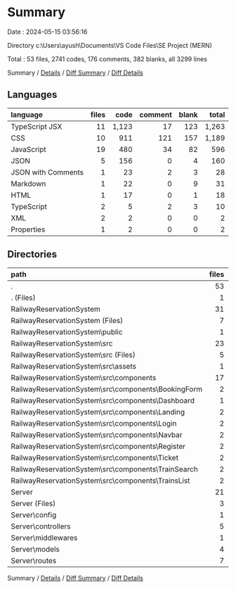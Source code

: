 # Summary

Date : 2024-05-15 03:56:16

Directory c:\\Users\\ayush\\Documents\\VS Code Files\\SE Project (MERN)

Total : 53 files,  2741 codes, 176 comments, 382 blanks, all 3299 lines

Summary / [Details](details.md) / [Diff Summary](diff.md) / [Diff Details](diff-details.md)

## Languages
| language | files | code | comment | blank | total |
| :--- | ---: | ---: | ---: | ---: | ---: |
| TypeScript JSX | 11 | 1,123 | 17 | 123 | 1,263 |
| CSS | 10 | 911 | 121 | 157 | 1,189 |
| JavaScript | 19 | 480 | 34 | 82 | 596 |
| JSON | 5 | 156 | 0 | 4 | 160 |
| JSON with Comments | 1 | 23 | 2 | 3 | 28 |
| Markdown | 1 | 22 | 0 | 9 | 31 |
| HTML | 1 | 17 | 0 | 1 | 18 |
| TypeScript | 2 | 5 | 2 | 3 | 10 |
| XML | 2 | 2 | 0 | 0 | 2 |
| Properties | 1 | 2 | 0 | 0 | 2 |

## Directories
| path | files | code | comment | blank | total |
| :--- | ---: | ---: | ---: | ---: | ---: |
| . | 53 | 2,741 | 176 | 382 | 3,299 |
| . (Files) | 1 | 12 | 0 | 1 | 13 |
| RailwayReservationSystem | 31 | 2,166 | 142 | 299 | 2,607 |
| RailwayReservationSystem (Files) | 7 | 130 | 3 | 18 | 151 |
| RailwayReservationSystem\\public | 1 | 1 | 0 | 0 | 1 |
| RailwayReservationSystem\\src | 23 | 2,035 | 139 | 281 | 2,455 |
| RailwayReservationSystem\\src (Files) | 5 | 71 | 1 | 11 | 83 |
| RailwayReservationSystem\\src\\assets | 1 | 1 | 0 | 0 | 1 |
| RailwayReservationSystem\\src\\components | 17 | 1,963 | 138 | 270 | 2,371 |
| RailwayReservationSystem\\src\\components\\BookingForm | 2 | 350 | 26 | 52 | 428 |
| RailwayReservationSystem\\src\\components\\Dashboard | 1 | 42 | 0 | 8 | 50 |
| RailwayReservationSystem\\src\\components\\Landing | 2 | 187 | 6 | 22 | 215 |
| RailwayReservationSystem\\src\\components\\Login | 2 | 188 | 4 | 29 | 221 |
| RailwayReservationSystem\\src\\components\\Navbar | 2 | 134 | 1 | 20 | 155 |
| RailwayReservationSystem\\src\\components\\Register | 2 | 308 | 36 | 34 | 378 |
| RailwayReservationSystem\\src\\components\\Ticket | 2 | 222 | 12 | 27 | 261 |
| RailwayReservationSystem\\src\\components\\TrainSearch | 2 | 196 | 41 | 34 | 271 |
| RailwayReservationSystem\\src\\components\\TrainsList | 2 | 336 | 12 | 44 | 392 |
| Server | 21 | 563 | 34 | 82 | 679 |
| Server (Files) | 3 | 38 | 5 | 6 | 49 |
| Server\\config | 1 | 78 | 0 | 0 | 78 |
| Server\\controllers | 5 | 222 | 10 | 25 | 257 |
| Server\\middlewares | 1 | 15 | 3 | 4 | 22 |
| Server\\models | 4 | 119 | 0 | 17 | 136 |
| Server\\routes | 7 | 91 | 16 | 30 | 137 |

Summary / [Details](details.md) / [Diff Summary](diff.md) / [Diff Details](diff-details.md)